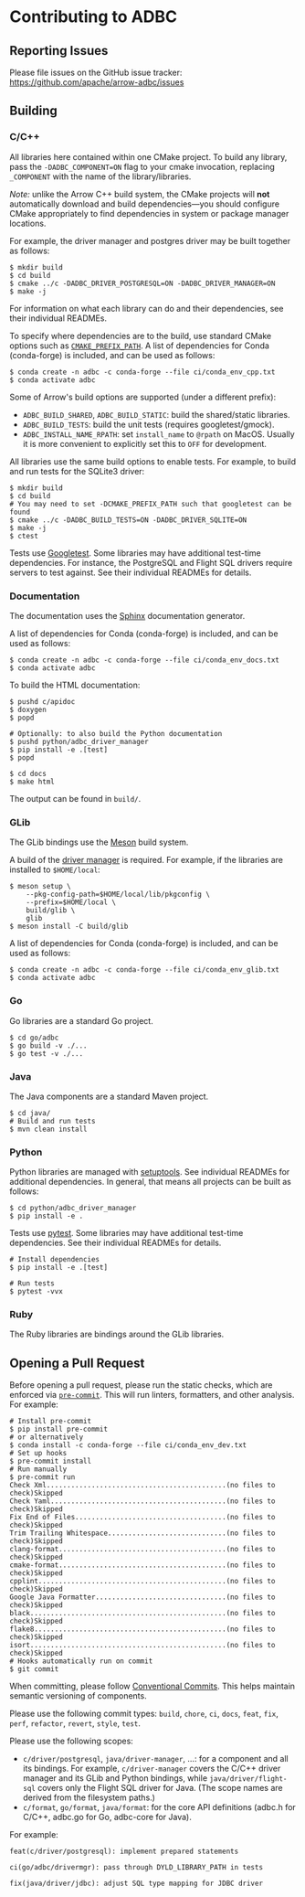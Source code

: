 <!---
  Licensed to the Apache Software Foundation (ASF) under one
  or more contributor license agreements.  See the NOTICE file
  distributed with this work for additional information
  regarding copyright ownership.  The ASF licenses this file
  to you under the Apache License, Version 2.0 (the
  "License"); you may not use this file except in compliance
  with the License.  You may obtain a copy of the License at

    http://www.apache.org/licenses/LICENSE-2.0

  Unless required by applicable law or agreed to in writing,
  software distributed under the License is distributed on an
  "AS IS" BASIS, WITHOUT WARRANTIES OR CONDITIONS OF ANY
  KIND, either express or implied.  See the License for the
  specific language governing permissions and limitations
  under the License.
-->

# Contributing to ADBC

## Reporting Issues

Please file issues on the GitHub issue tracker:
https://github.com/apache/arrow-adbc/issues

## Building

### C/C++

All libraries here contained within one CMake project. To build any
library, pass the `-DADBC_COMPONENT=ON` flag to your cmake invocation,
replacing `_COMPONENT` with the name of the library/libraries.

_Note:_ unlike the Arrow C++ build system, the CMake projects will
**not** automatically download and build dependencies—you should
configure CMake appropriately to find dependencies in system or
package manager locations.

For example, the driver manager and postgres driver may be built
together as follows:

```shell
$ mkdir build
$ cd build
$ cmake ../c -DADBC_DRIVER_POSTGRESQL=ON -DADBC_DRIVER_MANAGER=ON
$ make -j
```

For information on what each library can do and their dependencies,
see their individual READMEs.

To specify where dependencies are to the build, use standard CMake
options such as [`CMAKE_PREFIX_PATH`][cmake-prefix-path].  A list of
dependencies for Conda (conda-forge) is included, and can be used as
follows:

```shell
$ conda create -n adbc -c conda-forge --file ci/conda_env_cpp.txt
$ conda activate adbc
```

Some of Arrow's build options are supported (under a different prefix):

- `ADBC_BUILD_SHARED`, `ADBC_BUILD_STATIC`: build the shared/static libraries.
- `ADBC_BUILD_TESTS`: build the unit tests (requires googletest/gmock).
- `ADBC_INSTALL_NAME_RPATH`: set `install_name` to `@rpath` on MacOS.
  Usually it is more convenient to explicitly set this to `OFF` for
  development.

All libraries use the same build options to enable tests.
For example, to build and run tests for the SQLite3 driver:

```shell
$ mkdir build
$ cd build
# You may need to set -DCMAKE_PREFIX_PATH such that googletest can be found
$ cmake ../c -DADBC_BUILD_TESTS=ON -DADBC_DRIVER_SQLITE=ON
$ make -j
$ ctest
```

Tests use [Googletest][gtest].  Some libraries may have additional
test-time dependencies.  For instance, the PostgreSQL and Flight SQL
drivers require servers to test against.  See their individual READMEs
for details.

[cmake-prefix-path]: https://cmake.org/cmake/help/latest/variable/CMAKE_PREFIX_PATH.html
[gtest]: https://github.com/google/googletest/

### Documentation

The documentation uses the [Sphinx][sphinx] documentation generator.

A list of dependencies for Conda (conda-forge) is included, and can be
used as follows:

```shell
$ conda create -n adbc -c conda-forge --file ci/conda_env_docs.txt
$ conda activate adbc
```

To build the HTML documentation:

```shell
$ pushd c/apidoc
$ doxygen
$ popd

# Optionally: to also build the Python documentation
$ pushd python/adbc_driver_manager
$ pip install -e .[test]
$ popd

$ cd docs
$ make html
```

The output can be found in `build/`.

[sphinx]: https://www.sphinx-doc.org/en/master/

### GLib

The GLib bindings use the [Meson][meson] build system.

A build of the [driver manager](./c/driver_manager/README.md) is
required.  For example, if the libraries are installed to
`$HOME/local`:

```shell
$ meson setup \
    --pkg-config-path=$HOME/local/lib/pkgconfig \
    --prefix=$HOME/local \
    build/glib \
    glib
$ meson install -C build/glib
```

A list of dependencies for Conda (conda-forge) is included, and can be
used as follows:

```shell
$ conda create -n adbc -c conda-forge --file ci/conda_env_glib.txt
$ conda activate adbc
```


[meson]: https://mesonbuild.com/

### Go

Go libraries are a standard Go project.

```shell
$ cd go/adbc
$ go build -v ./...
$ go test -v ./...
```

### Java

The Java components are a standard Maven project.

```shell
$ cd java/
# Build and run tests
$ mvn clean install
```

### Python

Python libraries are managed with [setuptools][setuptools].  See
individual READMEs for additional dependencies.  In general, that
means all projects can be built as follows:

```shell
$ cd python/adbc_driver_manager
$ pip install -e .
```

Tests use [pytest][pytest].  Some libraries may have additional
test-time dependencies.  See their individual READMEs for details.

```shell
# Install dependencies
$ pip install -e .[test]

# Run tests
$ pytest -vvx
```

[pytest]: https://docs.pytest.org/
[setuptools]: https://setuptools.pypa.io/en/latest/index.html

### Ruby

The Ruby libraries are bindings around the GLib libraries.

## Opening a Pull Request

Before opening a pull request, please run the static checks, which are
enforced via [`pre-commit`](https://pre-commit.com/).  This will run
linters, formatters, and other analysis.  For example:

```shell
# Install pre-commit
$ pip install pre-commit
# or alternatively
$ conda install -c conda-forge --file ci/conda_env_dev.txt
# Set up hooks
$ pre-commit install
# Run manually
$ pre-commit run
Check Xml............................................(no files to check)Skipped
Check Yaml...........................................(no files to check)Skipped
Fix End of Files.....................................(no files to check)Skipped
Trim Trailing Whitespace.............................(no files to check)Skipped
clang-format.........................................(no files to check)Skipped
cmake-format.........................................(no files to check)Skipped
cpplint..............................................(no files to check)Skipped
Google Java Formatter................................(no files to check)Skipped
black................................................(no files to check)Skipped
flake8...............................................(no files to check)Skipped
isort................................................(no files to check)Skipped
# Hooks automatically run on commit
$ git commit
```

When committing, please follow [Conventional
Commits][conventional-commits].  This helps maintain semantic
versioning of components.

Please use the following commit types: `build`, `chore`, `ci`, `docs`,
`feat`, `fix`, `perf`, `refactor`, `revert`, `style`, `test`.

Please use the following scopes:

- `c/driver/postgresql`, `java/driver-manager`, …: for a component and
  all its bindings.  For example, `c/driver-manager` covers the C/C++
  driver manager and its GLib and Python bindings, while
  `java/driver/flight-sql` covers only the Flight SQL driver for Java.
  (The scope names are derived from the filesystem paths.)
- `c/format`, `go/format`, `java/format`: for the core API definitions
  (adbc.h for C/C++, adbc.go for Go, adbc-core for Java).

For example:

```
feat(c/driver/postgresql): implement prepared statements

ci(go/adbc/drivermgr): pass through DYLD_LIBRARY_PATH in tests

fix(java/driver/jdbc): adjust SQL type mapping for JDBC driver
```

[conventional-commits]: https://www.conventionalcommits.org/en/v1.0.0/
